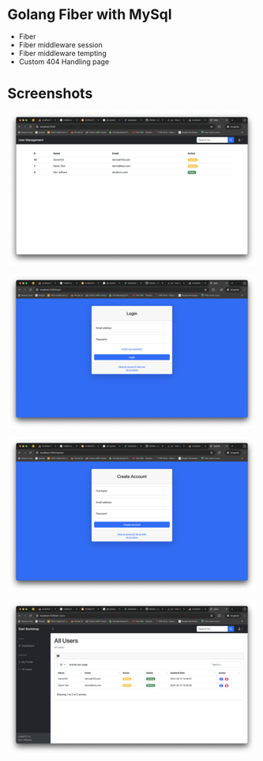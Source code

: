 # Golang Fiber with MySql

- Fiber
- Fiber middleware session
- Fiber middleware tempting
- Custom 404 Handling page

# Screenshots

<p align="center">
  <img src="./screenshots/1.png" width="700" >
</p>

<p align="center">
  <img src="./screenshots/2.png" width="700" >
</p>

<p align="center">
  <img src="./screenshots/3.png" width="700" >
</p>

<p align="center">
  <img src="./screenshots/4.png" width="700" >
</p>
